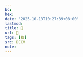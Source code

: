 ```yaml
---
bc:
hex:
date: '2025-10-13T10:27:39+08:00'
lastmod:
title: 􄷒
url: 􄷒
tags: [䗜]
src: DCCV
note:
---
```

